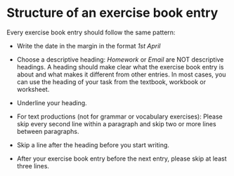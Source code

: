 # Structure of an exercise book entry

Every exercise book entry should follow the same pattern:

- Write the date in the margin in the format *1st April*

- Choose a descriptive heading: *Homework* or *Email* are NOT descriptive
headings. A heading should make clear what the exercise book entry is about and
what makes it different from other entries. In most cases, you can use the
heading of your task from the textbook, workbook or worksheet.

- Underline your heading.

- For text productions (not for grammar or vocabulary exercises): Please skip
every second line within a paragraph and skip two or more lines between
paragraphs.

- Skip a line after the heading before you start writing.

- After your exercise book entry before the next entry, please skip at least
three lines.

